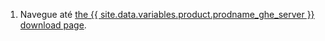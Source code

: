 1. Navegue até [the {{ site.data.variables.product.prodname_ghe_server }} download page](https://enterprise.github.com/download).
